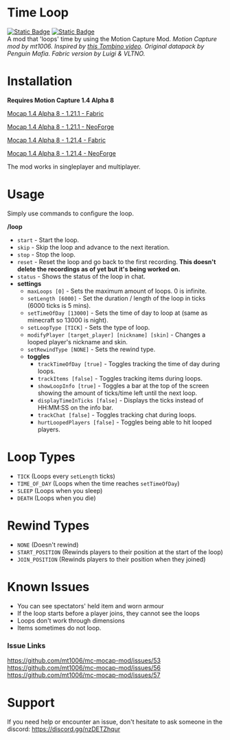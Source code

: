 # Time Loop
[![Static Badge](https://img.shields.io/badge/GitHub-Release-green?logo=Github)](https://github.com/VLTNOgithub/Time-Loop/releases/latest)
[![Static Badge](https://img.shields.io/badge/Modrinth-Release-green?logo=Modrinth)](https://modrinth.com/mod/timeloop/version/latest)
\
A mod that 'loops' time by using the Motion Capture Mod.
*Motion Capture mod by mt1006. Inspired by [this Tombino video](https://www.youtube.com/watch?v=i602-oh0a0c). Original datapack by Penguin Mafia. Fabric version by Luigi & VLTNO.*

# Installation
**Requires Motion Capture 1.4 Alpha 8**

[Mocap 1.4 Alpha 8 - 1.21.1 - Fabric](https://modrinth.com/mod/motion-capture/version/1.4-alpha-8-fabric-1.21.1)

[Mocap 1.4 Alpha 8 - 1.21.1 - NeoForge](https://modrinth.com/mod/motion-capture/version/1.4-alpha-8-neoforge-1.21.1)

[Mocap 1.4 Alpha 8 - 1.21.4 - Fabric](https://modrinth.com/mod/motion-capture/version/1.4-alpha-8-fabric-1.21.4)

[Mocap 1.4 Alpha 8 - 1.21.4 - NeoForge](https://modrinth.com/mod/motion-capture/version/1.4-alpha-8-neoforge-1.21.4)

The mod works in singleplayer and multiplayer.

# Usage
Simply use commands to configure the loop.

**/loop**
- `start` - Start the loop.
- `skip` - Skip the loop and advance to the next iteration.
- `stop` - Stop the loop.
- `reset` - Reset the loop and go back to the first recording. **This doesn't delete the recordings as of yet but it's being worked on.**
- `status` - Shows the status of the loop in chat.
- **settings**
    - `maxLoops [0]` - Sets the maximum amount of loops. 0 is infinite.
    - `setLength [6000]` - Set the duration / length of the loop in ticks (6000 ticks is 5 mins).
    - `setTimeOfDay [13000]` - Sets the time of day to loop at (same as minecraft so 13000 is night).
    - `setLoopType [TICK]` - Sets the type of loop.
    - `modifyPlayer [target_player] [nickname] [skin]` - Changes a looped player's nickname and skin.
    - `setRewindType [NONE]` - Sets the rewind type.
    - **toggles**
        - `trackTimeOfDay [true]` - Toggles tracking the time of day during loops.
        - `trackItems [false]` - Toggles tracking items during loops.
        - `showLoopInfo [true]` - Toggles a bar at the top of the screen showing the amount of ticks/time left until the next loop.
        - `displayTimeInTicks [false]` - Displays the ticks instead of HH:MM:SS on the info bar.
        - `trackChat [false]` - Toggles tracking chat during loops.
        - `hurtLoopedPlayers [false]` - Toggles being able to hit looped players.

# Loop Types
- `TICK` (Loops every `setLength` ticks)
- `TIME_OF_DAY` (Loops when the time reaches `setTimeOfDay`)
- `SLEEP` (Loops when you sleep)
- `DEATH` (Loops when you die)

# Rewind Types
- `NONE` (Doesn't rewind)
- `START_POSITION` (Rewinds players to their position at the start of the loop)
- `JOIN_POSITION` (Rewinds players to their position when they joined)

# Known Issues
 - You can see spectators' held item and worn armour
 - If the loop starts before a player joins, they cannot see the loops
 - Loops don't work through dimensions
 - Items sometimes do not loop.

### Issue Links
https://github.com/mt1006/mc-mocap-mod/issues/53
https://github.com/mt1006/mc-mocap-mod/issues/56
https://github.com/mt1006/mc-mocap-mod/issues/57

# Support
If you need help or encounter an issue, don't hesitate to ask someone in the discord: https://discord.gg/nzDETZhqur
